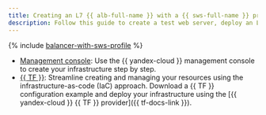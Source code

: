 ```yaml
---
title: Creating an L7 {{ alb-full-name }} with a {{ sws-full-name }} profile
description: Follow this guide to create a test web server, deploy an L7 {{ alb-name }} for distributing traffic to the test web server, and protect this new infrastructure using a security profile in {{ sws-name }}.
---
```


{% include [balancer-with-sws-profile](../../../_tutorials/security/balancer-with-sws-profile/index.md) %}

* [Management console](console.md): Use the {{ yandex-cloud }} management console to create your infrastructure step by step.
* [{{ TF }}](terraform.md): Streamline creating and managing your resources using the infrastructure-as-code (IaC) approach. Download a {{ TF }} configuration example and deploy your infrastructure using the [{{ yandex-cloud }} {{ TF }} provider]({{ tf-docs-link }}).
